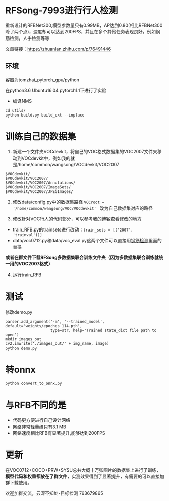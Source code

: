 # RFSong-7993进行行人检测
重新设计的RFBNet300,模型参数量只有0.99MB，AP达到0.80(相比RFBNet300降了两个点)，速度却可以达到200FPS，并且在多个其他任务表现良好，例如钢筋检测，人手检测等等

文章链接：https://zhuanlan.zhihu.com/p/76491446

## 环境
容器为tomzhai_pytorch_gpu/python

在python3.6 Ubuntu16.04 pytorch1.1下进行了实验

- 编译NMS 

```
cd utils/
python build.py build_ext --inplace
```



# 训练自己的数据集

1. 新建一个文件夹VOCdevkit，将自己的VOC格式数据集的VOC2007文件夹移动到VOCdevkit中，例如我的就是/home/common/wangsong/VOCdevkit/VOC2007
```Shell
$VOCdevkit/
$VOCdevkit/VOC2007/
$VOCdevkit/VOC2007/Annotations/
$VOCdevkit/VOC2007/ImageSets/
$VOCdevkit/VOC2007/JPEGImages/
```

2. 修改data/config.py中的数据集路径 `VOCroot = '/home/common/wangsong/VOC/VOCdevkit' ` 改为自己数据集对应的路径

3. 修改针对VOC行人的代码部分，可以参考[我的博客](https://zhuanlan.zhihu.com/p/75086049 "悬停显示")查看修改的地方
  - train_RFB.py的trainsets进行改动：`train_sets = [('2007', 'trainval'))]`
  - data/voc0712.py和data/voc_eval.py这两个文件可以直接用[钢筋检测](https://zhuanlan.zhihu.com/p/75086049 "悬停显示")里面的替换

  **或者在群文件下载RFSong多数据集联合训练文件夹（因为多数据集联合训练就统一用的VOC2007格式）**

4. 运行train_RFB

# 测试

修改demo.py

```
parser.add_argument('-m', '--trained_model', default='weights/epoches_114.pth',
                    type=str, help='Trained state_dict file path to open')
mkdir images_out
cv2.imwrite('./images_out/' + img_name, image)
python demo.py
```



# 转onnx

```
python convert_to_onnx.py
```



# 与RFB不同的是
- 代码更方便进行自己设计网络
- 网络非常轻量级只有3.1 MB
- 网络速度相比RFB有显著提升,能够达到200FPS

# 更新
在VOC0712+COCO+PRW+SYSU总共大概十万张图片的数据集上进行了训练，**模型代码和权重都放在了群文件**，实测效果得到了显著提升，有需要的可以直接加群下载使用。

欢迎加群交流，云深不知处-目标检测 763679865

